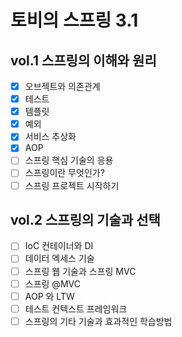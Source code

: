 # 토비의 스프링 3.1

## vol.1 스프링의 이해와 원리
- [X] 오브젝트와 의존관계
- [X] 테스트
- [X] 템플릿
- [X] 예외
- [X] 서비스 추상화
- [X] AOP
- [ ] 스프링 핵심 기술의 응용
- [ ] 스프링이란 무엇인가?
- [ ] 스프링 프로젝트 시작하기

## vol.2 스프링의 기술과 선택
- [ ] IoC 컨테이너와 DI
- [ ] 데이터 엑세스 기술
- [ ] 스프링 웹 기술과 스프링 MVC
- [ ] 스프링 @MVC
- [ ] AOP 와 LTW
- [ ] 테스트 컨텍스트 프레임워크
- [ ] 스프링의 기타 기술과 효과적인 학습방법
